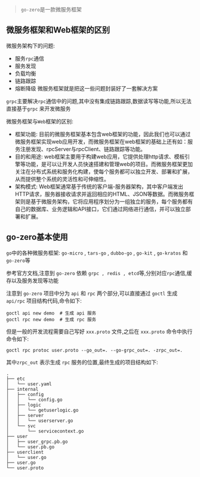 > `go-zero`是一款微服务框架
## 微服务框架和Web框架的区别
微服务架构下的问题:
- 服务`rpc`通信
- 服务发现
- 负载均衡
- 链路跟踪
- 熔断降级
微服务框架就是把这一些问题封装好了一套解决方案

`grpc`主要解决`rpc`通信中的问题,其中没有集成链路跟踪,数据读写等功能,所以无法直接基于`grpc` 来开发微服务

微服务框架与`Web`框架的区别:
- 框架功能: 目前的微服务框架基本包含web框架的功能，因此我们也可以通过微服务框架实现web应用开发，而微服务框架在web框架的基础上还有如：服务注册发现、rpcServer与rpcClient、链路跟踪等功能。
- 目的和用途: web框架主要用于构建web应用，它提供处理http请求、模板引擎等功能，是可以让开发人员快速搭建和管理web的项目。而微服务框架更加关注在分布式系统和服务化构建，使每个服务都可以独立开发、部署和扩展，从而提供整个系统的灵活性和可伸缩性。
- 架构模式: Web框架通常基于传统的客户端-服务器架构，其中客户端发出HTTP请求，服务器接收请求并返回相应的HTML、JSON等数据。而微服务框架则是基于微服务架构，它将应用程序划分为一组独立的服务，每个服务都有自己的数据库、业务逻辑和API接口，它们通过网络进行通信，并可以独立部署和扩展。
## go-zero基本使用
`go`中的各种微服务框架: `go-micro` , `tars-go` , `dubbo-go` , `go-kit` , `go-kratos` 和 `go-zero`等

参考官方文档,注意到 `go-zero` 依赖 `grpc , redis , etcd`等,分别对应`rpc`通信,缓存以及服务发现等功能

注意到 `go-zero` 项目中分为 `api` 和 `rpc` 两个部分,可以直接通过 `goctl` 生成 `api/rpc` 项目结构代码,命令如下:
```shell
goctl api new demo  # 生成 api 服务
goctl rpc new demo  # 生成 rpc 服务
```
但是一般的开发流程需要自己写好 `xxx.proto` 文件,之后在 `xxx.proto` 命令中执行命令如下:
```shell
goctl rpc protoc user.proto --go_out=. --go-grpc_out=. -zrpc_out=.
```
其中`zrpc_out` 表示生成 `rpc` 服务的位置,最终生成的项目结构如下:
```text
.
├── etc
│   └── user.yaml
├── internal
│   ├── config
│   │   └── config.go
│   ├── logic
│   │   └── getuserlogic.go
│   ├── server
│   │   └── userserver.go
│   └── svc
│       └── servicecontext.go
├── user
│   ├── user_grpc.pb.go
│   └── user.pb.go
├── userclient
│   └── user.go
├── user.go
└── user.proto
```
